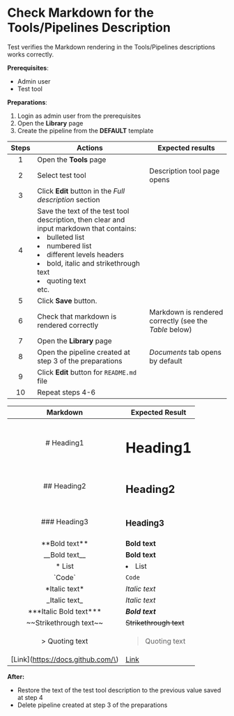 # Check Markdown for the Tools/Pipelines Description

Test verifies the Markdown rendering in the Tools/Pipelines descriptions works correctly.

**Prerequisites**:
- Admin user
- Test tool

**Preparations**:
1. Login as admin user from the prerequisites
2. Open the **Library** page
3. Create the pipeline from the **DEFAULT** template

| Steps | Actions | Expected results |
| :---: | --- | --- |
| 1 | Open the **Tools** page | |
| 2 | Select test tool | Description tool page opens | 
| 3 | Click **Edit** button in the *Full description* section | |
| 4 | Save the text of the test tool description, then clear and input markdown that contains: <li> bulleted list <li> numbered list <li> different levels headers <li> bold, italic and strikethrough text <li> quoting text <br> etc. | |
| 5 | Click **Save** button. | |
| 6 | Check that markdown is rendered correctly | Markdown is rendered correctly (see the *Table* below) |
| 7 | Open the **Library** page | |
| 8 | Open the pipeline created at step 3 of the preparations | *Documents* tab opens by default |
| 9 | Click **Edit** button for `README.md` file | |
| 10 | Repeat steps 4-6 | |

| Markdown | Expected Result |
| :---: | --- |
| # Heading1 | <h1> Heading1 |
| ## Heading2 | <h2> Heading2 |
| ### Heading3 | <h3> Heading3 |
| \*\*Bold text\*\*	| **Bold text**	| 
| \_\_Bold text\_\_	| __Bold text__	|
| * List | <li>List</li> |
| \`Code\`| `Code` |
| \*Italic text\* | *Italic text* |
| \_Italic text\_ | _Italic text_ |
| \*\*\*Italic Bold text\*\*\*	| ***Bold text***	| 
| \~\~Strikethrough text\~\~ | ~~Strikethrough text~~ |
| \> Quoting text | <blockquote>Quoting text</blockquote>
| \[Link\]\(https://docs.github.com/\) | [Link](https://docs.github.com/) | 

**After:**
- Restore the text of the test tool description to the previous value saved at step 4
- Delete pipeline created at step 3 of the preparations